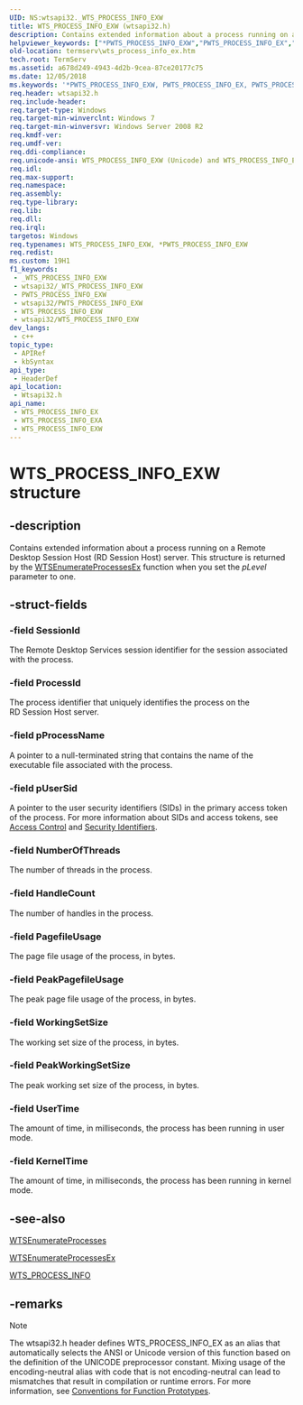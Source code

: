 ```yaml
---
UID: NS:wtsapi32._WTS_PROCESS_INFO_EXW
title: WTS_PROCESS_INFO_EXW (wtsapi32.h)
description: Contains extended information about a process running on a Remote Desktop Session Host (RD Session Host) server. (Unicode)
helpviewer_keywords: ["*PWTS_PROCESS_INFO_EXW","PWTS_PROCESS_INFO_EX","PWTS_PROCESS_INFO_EX structure pointer [Remote Desktop Services]","WTS_PROCESS_INFO_EX","WTS_PROCESS_INFO_EX structure [Remote Desktop Services]","WTS_PROCESS_INFO_EXA","WTS_PROCESS_INFO_EXW","termserv.wts_process_info_ex","wtsapi32/PWTS_PROCESS_INFO_EX","wtsapi32/WTS_PROCESS_INFO_EX","wtsapi32/WTS_PROCESS_INFO_EXA","wtsapi32/WTS_PROCESS_INFO_EXW"]
old-location: termserv\wts_process_info_ex.htm
tech.root: TermServ
ms.assetid: a678d249-4943-4d2b-9cea-87ce20177c75
ms.date: 12/05/2018
ms.keywords: '*PWTS_PROCESS_INFO_EXW, PWTS_PROCESS_INFO_EX, PWTS_PROCESS_INFO_EX structure pointer [Remote Desktop Services], WTS_PROCESS_INFO_EX, WTS_PROCESS_INFO_EX structure [Remote Desktop Services], WTS_PROCESS_INFO_EXA, WTS_PROCESS_INFO_EXW, termserv.wts_process_info_ex, wtsapi32/PWTS_PROCESS_INFO_EX, wtsapi32/WTS_PROCESS_INFO_EX, wtsapi32/WTS_PROCESS_INFO_EXA, wtsapi32/WTS_PROCESS_INFO_EXW'
req.header: wtsapi32.h
req.include-header: 
req.target-type: Windows
req.target-min-winverclnt: Windows 7
req.target-min-winversvr: Windows Server 2008 R2
req.kmdf-ver: 
req.umdf-ver: 
req.ddi-compliance: 
req.unicode-ansi: WTS_PROCESS_INFO_EXW (Unicode) and WTS_PROCESS_INFO_EXA (ANSI)
req.idl: 
req.max-support: 
req.namespace: 
req.assembly: 
req.type-library: 
req.lib: 
req.dll: 
req.irql: 
targetos: Windows
req.typenames: WTS_PROCESS_INFO_EXW, *PWTS_PROCESS_INFO_EXW
req.redist: 
ms.custom: 19H1
f1_keywords:
 - _WTS_PROCESS_INFO_EXW
 - wtsapi32/_WTS_PROCESS_INFO_EXW
 - PWTS_PROCESS_INFO_EXW
 - wtsapi32/PWTS_PROCESS_INFO_EXW
 - WTS_PROCESS_INFO_EXW
 - wtsapi32/WTS_PROCESS_INFO_EXW
dev_langs:
 - c++
topic_type:
 - APIRef
 - kbSyntax
api_type:
 - HeaderDef
api_location:
 - Wtsapi32.h
api_name:
 - WTS_PROCESS_INFO_EX
 - WTS_PROCESS_INFO_EXA
 - WTS_PROCESS_INFO_EXW
---
```


# WTS_PROCESS_INFO_EXW structure


## -description

Contains extended information about a process running on a Remote Desktop Session Host (RD Session Host) server. This structure is returned by the <a href="/windows/desktop/api/wtsapi32/nf-wtsapi32-wtsenumerateprocessesexa">WTSEnumerateProcessesEx</a> function when you set the <i>pLevel</i> parameter to one.

## -struct-fields

### -field SessionId

The Remote Desktop Services session identifier for the session associated with the process.

### -field ProcessId

The process identifier that uniquely identifies the process on the RD Session Host server.

### -field pProcessName

A pointer to a null-terminated string that contains the name of the executable file associated with the process.

### -field pUserSid

A pointer to the user security identifiers (SIDs) in the primary access token of the process. For more 
      information about SIDs and access tokens, see 
      <a href="/windows/desktop/SecAuthZ/access-control">Access Control</a> and 
      <a href="/windows/desktop/SecAuthZ/security-identifiers">Security Identifiers</a>.

### -field NumberOfThreads

The number of threads in the process.

### -field HandleCount

The number of handles in the process.

### -field PagefileUsage

The page file usage of the process, in bytes.

### -field PeakPagefileUsage

The peak page file usage of the process, in bytes.

### -field WorkingSetSize

The working set size of the process, in bytes.

### -field PeakWorkingSetSize

The peak working set size of the process, in bytes.

### -field UserTime

The amount of time, in milliseconds, the process has been running in user mode.

### -field KernelTime

The amount of time, in milliseconds, the process has been running in kernel mode.

## -see-also

<a href="/windows/desktop/api/wtsapi32/nf-wtsapi32-wtsenumerateprocessesa">WTSEnumerateProcesses</a>



<a href="/windows/desktop/api/wtsapi32/nf-wtsapi32-wtsenumerateprocessesexa">WTSEnumerateProcessesEx</a>



<a href="/windows/desktop/api/wtsapi32/ns-wtsapi32-wts_process_infoa">WTS_PROCESS_INFO</a>

## -remarks

> [!NOTE]
> The wtsapi32.h header defines WTS_PROCESS_INFO_EX as an alias that automatically selects the ANSI or Unicode version of this function based on the definition of the UNICODE preprocessor constant. Mixing usage of the encoding-neutral alias with code that is not encoding-neutral can lead to mismatches that result in compilation or runtime errors. For more information, see [Conventions for Function Prototypes](/windows/win32/intl/conventions-for-function-prototypes).
